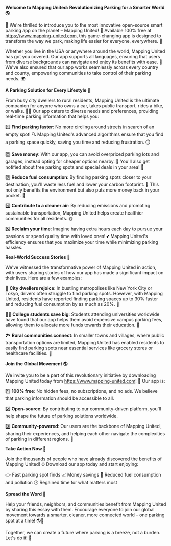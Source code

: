 **Welcome to Mapping United: Revolutionizing Parking for a Smarter World 🌎**

🚀 We're thrilled to introduce you to the most innovative open-source smart parking app on the planet – Mapping United! 🤩 Available 100% free at https://www.mapping-united.com, this game-changing app is designed to transform the way we park, making life easier for everyone, everywhere. 🌟

Whether you live in the USA or anywhere around the world, Mapping United has got you covered. Our app supports all languages, ensuring that users from diverse backgrounds can navigate and enjoy its benefits with ease. 💬 We've also ensured that our app works seamlessly across every country and county, empowering communities to take control of their parking needs. 🌍

**A Parking Solution for Every Lifestyle 🚗**

From busy city dwellers to rural residents, Mapping United is the ultimate companion for anyone who owns a car, takes public transport, rides a bike, or walks. 🏃‍♀️ Our app caters to diverse needs and preferences, providing real-time parking information that helps you:

1️⃣ **Find parking faster**: No more circling around streets in search of an empty spot! 🔍 Mapping United's advanced algorithms ensure that you find a parking space quickly, saving you time and reducing frustration. ⏱️

2️⃣ **Save money**: With our app, you can avoid overpriced parking lots and garages, instead opting for cheaper options nearby. 💸 You'll also get notified about free parking spots and special deals in your area! 🎁

3️⃣ **Reduce fuel consumption**: By finding parking spots closer to your destination, you'll waste less fuel and lower your carbon footprint. 🌿 This not only benefits the environment but also puts more money back in your pocket. 💸

4️⃣ **Contribute to a cleaner air**: By reducing emissions and promoting sustainable transportation, Mapping United helps create healthier communities for all residents. 🌞

5️⃣ **Reclaim your time**: Imagine having extra hours each day to pursue your passions or spend quality time with loved ones! 💕 Mapping United's efficiency ensures that you maximize your time while minimizing parking hassles.

**Real-World Success Stories 🚀**

We've witnessed the transformative power of Mapping United in action, with users sharing stories of how our app has made a significant impact on their lives. Here are a few examples:

🌳 **City dwellers rejoice**: In bustling metropolises like New York City or Tokyo, drivers often struggle to find parking spots. However, with Mapping United, residents have reported finding parking spaces up to 30% faster and reducing fuel consumption by as much as 20%. 🚀

👩‍🎓 **College students save big**: Students attending universities worldwide have found that our app helps them avoid expensive campus parking fees, allowing them to allocate more funds towards their education. 💸

🏞️ **Rural communities connect**: In smaller towns and villages, where public transportation options are limited, Mapping United has enabled residents to easily find parking spots near essential services like grocery stores or healthcare facilities. 🌟

**Join the Global Movement 🌎**

We invite you to be a part of this revolutionary initiative by downloading Mapping United today from https://www.mapping-united.com! 📲 Our app is:

1️⃣ **100% free**: No hidden fees, no subscriptions, and no ads. We believe that parking information should be accessible to all.

2️⃣ **Open-source**: By contributing to our community-driven platform, you'll help shape the future of parking solutions worldwide.

3️⃣ **Community-powered**: Our users are the backbone of Mapping United, sharing their experiences, and helping each other navigate the complexities of parking in different regions. 🌟

**Take Action Now 💪**

Join the thousands of people who have already discovered the benefits of Mapping United! ⏰ Download our app today and start enjoying:

👉 Fast parking spot finds
📈 Money savings
💚 Reduced fuel consumption and pollution
🕒 Regained time for what matters most

**Spread the Word 🌟**

Help your friends, neighbors, and communities benefit from Mapping United by sharing this essay with them. Encourage everyone to join our global movement towards a smarter, cleaner, more connected world – one parking spot at a time! 🌎💖

Together, we can create a future where parking is a breeze, not a burden. Let's do it! 🚀
